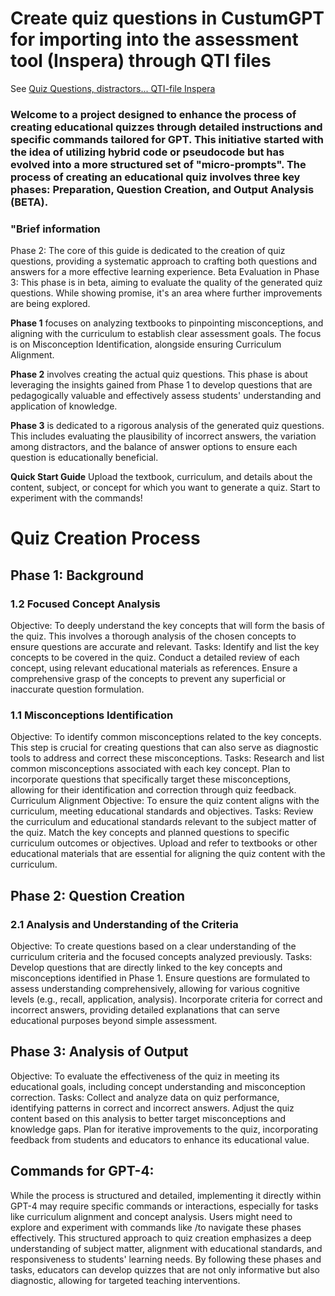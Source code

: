 # Create quiz questions in CustumGPT for importing into the assessment tool (Inspera) through QTI files
See [Quiz Questions, distractors... QTI-file Inspera](https://chat.openai.com/g/g-oU6OEaoMh-quiz-questions-distractors-qti-file-inspera)
 

### Welcome to a project designed to enhance the process of creating educational quizzes through detailed instructions and specific commands tailored for GPT. This initiative started with the idea of utilizing hybrid code or pseudocode but has evolved into a more structured set of "micro-prompts". The process of creating an educational quiz involves three key phases: Preparation, Question Creation, and Output Analysis (BETA).

### "Brief information

Phase 2: The core of this guide is dedicated to the creation of quiz questions, providing a systematic approach to crafting both questions and answers for a more effective learning experience.
Beta Evaluation in Phase 3: This phase is in beta, aiming to evaluate the quality of the generated quiz questions. While showing promise, it's an area where further improvements are being explored.

**Phase 1** focuses on analyzing textbooks to pinpointing misconceptions, and aligning with the curriculum to establish clear assessment goals. The focus is on Misconception Identification, alongside ensuring Curriculum Alignment.

**Phase 2** involves creating the actual quiz questions. This phase is about leveraging the insights gained from Phase 1 to develop questions that are pedagogically valuable and effectively assess students' understanding and application of knowledge.

**Phase 3** is dedicated to a rigorous analysis of the generated quiz questions. This includes evaluating the plausibility of incorrect answers, the variation among distractors, and the balance of answer options to ensure each question is educationally beneficial.

**Quick Start Guide**
Upload the textbook, curriculum, and details about the content, subject, or concept for which you want to generate a quiz. 
Start to experiment with the commands! 


# Quiz Creation Process

## Phase 1: Background
### 1.2 Focused Concept Analysis
Objective: To deeply understand the key concepts that will form the basis of the quiz. This involves a thorough analysis of the chosen concepts to ensure questions are accurate and relevant.
Tasks:
Identify and list the key concepts to be covered in the quiz.
Conduct a detailed review of each concept, using relevant educational materials as references.
Ensure a comprehensive grasp of the concepts to prevent any superficial or inaccurate question formulation.
### 1.1 Misconceptions Identification
Objective: To identify common misconceptions related to the key concepts. This step is crucial for creating questions that can also serve as diagnostic tools to address and correct these misconceptions.
Tasks:
Research and list common misconceptions associated with each key concept.
Plan to incorporate questions that specifically target these misconceptions, allowing for their identification and correction through quiz feedback.
Curriculum Alignment
Objective: To ensure the quiz content aligns with the curriculum, meeting educational standards and objectives.
Tasks:
Review the curriculum and educational standards relevant to the subject matter of the quiz.
Match the key concepts and planned questions to specific curriculum outcomes or objectives.
Upload and refer to textbooks or other educational materials that are essential for aligning the quiz content with the curriculum.

## Phase 2: Question Creation
### 2.1 Analysis and Understanding of the Criteria
Objective: To create questions based on a clear understanding of the curriculum criteria and the focused concepts analyzed previously.
Tasks:
Develop questions that are directly linked to the key concepts and misconceptions identified in Phase 1.
Ensure questions are formulated to assess understanding comprehensively, allowing for various cognitive levels (e.g., recall, application, analysis).
Incorporate criteria for correct and incorrect answers, providing detailed explanations that can serve educational purposes beyond simple assessment.

## Phase 3: Analysis of Output
Objective: To evaluate the effectiveness of the quiz in meeting its educational goals, including concept understanding and misconception correction.
Tasks:
Collect and analyze data on quiz performance, identifying patterns in correct and incorrect answers.
Adjust the quiz content based on this analysis to better target misconceptions and knowledge gaps.
Plan for iterative improvements to the quiz, incorporating feedback from students and educators to enhance its educational value.

## Commands for GPT-4: 
While the process is structured and detailed, implementing it directly within GPT-4 may require specific commands or interactions, especially for tasks like curriculum alignment and concept analysis. Users might need to explore and experiment with commands like /to navigate these phases effectively.
This structured approach to quiz creation emphasizes a deep understanding of subject matter, alignment with educational standards, and responsiveness to students' learning needs. By following these phases and tasks, educators can develop quizzes that are not only informative but also diagnostic, allowing for targeted teaching interventions.




